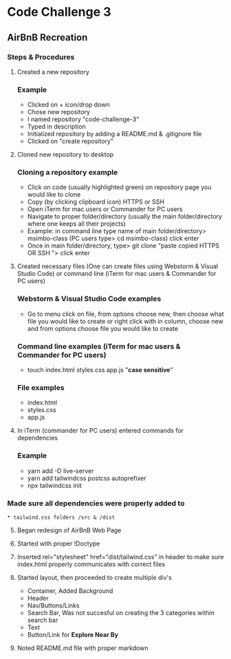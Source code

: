 # Code Challenge 3
## AirBnB Recreation
### Steps & Procedures

1. Created a new repository
   ### Example
    * Clicked on + icon/drop down
    * Chose new repository
    * I named repository "code-challenge-3"
    * Typed in description
    * Initialized repository by adding a README.md & .gitignore file
    * Clicked on "create repository"
   

2. Cloned new repository to desktop
   ### Cloning a repository example
   * Click on code (usually highlighted green) on repository page you would like to clone
   * Copy (by clicking clipboard icon) HTTPS or SSH
   * Open iTerm for mac users or Commander for PC users
   * Navigate to proper folder/directory (usually the main folder/directory where one keeps all their projects)
   * Example: in command line type name of main folder/directory> msimbo-class (PC users type> cd msimbo-class) click enter 
   * Once in main folder/directory, type> git clone "paste copied HTTPS OR SSH "> click enter
   
   
3. Created necessary files (One can create files using Webstorm & Visual Studio Code)
   or command line (iTerm for mac users & Commander for PC users)

   ### Webstorm & Visual Studio Code examples
    * Go to menu click on file, from options choose new, then choose what file you would like to create
      or right click with in column, choose new and from options choose file you would like to create 
   
   ### Command line examples (iTerm for mac users & Commander for PC users)
    * touch index.html styles.css app.js "**case sensitive**"
   
   ### File examples
    * index.html 
    * styles.css  
    * app.js
   

4. In iTerm (commander for PC users) entered commands for dependencies
   ### Example
    * yarn add -D live-server
    * yarn add tailwindcss postcss autoprefixer
    * npx tailwindcss init
  ### Made sure all dependencies were properly added to
    * tailwind.css folders /src & /dist
5. Began redesign of AirBnB Web Page
6. Started with proper !Doctype
7. Inserted rel="stylesheet" href="dist/tailwind.css" in header to make sure index.html properly communicates with correct files
8. Started layout, then proceeded to create multiple div's
   * Container, Added Background
   * Header
   * Nav/Buttons/Links
   * Search Bar, Was not succesful on creating the 3 categories within search bar
   * Text
   * Button/Link for **Explore Near By**

9. Noted README.md file with proper markdown
